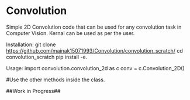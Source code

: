 # Convolution
Simple 2D Convolution code that can be used for any convolution task in Computer Vision.
Kernal can be used as per the user.

Installation:
git clone https://github.com/mainak15071993/Convolution/convolution_scratch/
cd convolution_scratch
pip install -e.

Usage:
import convolution.convolution_2d as c
conv = c.Convolution_2D()

#Use the other methods inside the class.

##Work in Progress##
